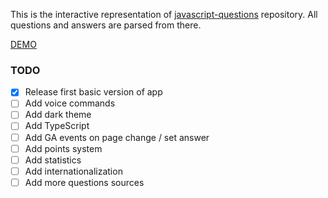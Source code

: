 This is the interactive representation of [javascript-questions](https://github.com/lydiahallie/javascript-questions) repository. All questions and answers are parsed from there.

[DEMO](https://ivanicharts.github.io/javascript-quiz)

### TODO

- [x] Release first basic version of app
- [ ] Add voice commands
- [ ] Add dark theme
- [ ] Add TypeScript
- [ ] Add GA events on page change / set answer
- [ ] Add points system
- [ ] Add statistics
- [ ] Add internationalization
- [ ] Add more questions sources
